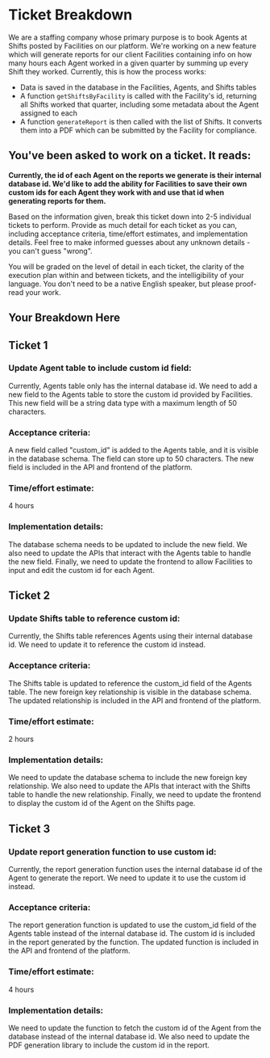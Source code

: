 # Ticket Breakdown
We are a staffing company whose primary purpose is to book Agents at Shifts posted by Facilities on our platform. We're working on a new feature which will generate reports for our client Facilities containing info on how many hours each Agent worked in a given quarter by summing up every Shift they worked. Currently, this is how the process works:

- Data is saved in the database in the Facilities, Agents, and Shifts tables
- A function `getShiftsByFacility` is called with the Facility's id, returning all Shifts worked that quarter, including some metadata about the Agent assigned to each
- A function `generateReport` is then called with the list of Shifts. It converts them into a PDF which can be submitted by the Facility for compliance.

## You've been asked to work on a ticket. It reads:

**Currently, the id of each Agent on the reports we generate is their internal database id. We'd like to add the ability for Facilities to save their own custom ids for each Agent they work with and use that id when generating reports for them.**


Based on the information given, break this ticket down into 2-5 individual tickets to perform. Provide as much detail for each ticket as you can, including acceptance criteria, time/effort estimates, and implementation details. Feel free to make informed guesses about any unknown details - you can't guess "wrong".


You will be graded on the level of detail in each ticket, the clarity of the execution plan within and between tickets, and the intelligibility of your language. You don't need to be a native English speaker, but please proof-read your work.

## Your Breakdown Here

## Ticket 1
### Update Agent table to include custom id field:
Currently, Agents table only has the internal database id. We need to add a new field to the Agents table to store the custom id provided by Facilities. This new field will be a string data type with a maximum length of 50 characters.

### Acceptance criteria:
A new field called "custom_id" is added to the Agents table, and it is visible in the database schema. The field can store up to 50 characters. The new field is included in the API and frontend of the platform.
### Time/effort estimate: 
4 hours
### Implementation details:
The database schema needs to be updated to include the new field. We also need to update the APIs that interact with the Agents table to handle the new field. Finally, we need to update the frontend to allow Facilities to input and edit the custom id for each Agent.


## Ticket 2
### Update Shifts table to reference custom id: 
Currently, the Shifts table references Agents using their internal database id. We need to update it to reference the custom id instead.

### Acceptance criteria: 
The Shifts table is updated to reference the custom_id field of the Agents table. The new foreign key relationship is visible in the database schema. The updated relationship is included in the API and frontend of the platform.
### Time/effort estimate: 
2 hours
### Implementation details: 
We need to update the database schema to include the new foreign key relationship. We also need to update the APIs that interact with the Shifts table to handle the new relationship. Finally, we need to update the frontend to display the custom id of the Agent on the Shifts page.

## Ticket 3
### Update report generation function to use custom id: 
Currently, the report generation function uses the internal database id of the Agent to generate the report. We need to update it to use the custom id instead.

### Acceptance criteria: 
The report generation function is updated to use the custom_id field of the Agents table instead of the internal database id. The custom id is included in the report generated by the function. The updated function is included in the API and frontend of the platform.
### Time/effort estimate:
4 hours
### Implementation details: 
We need to update the function to fetch the custom id of the Agent from the database instead of the internal database id. We also need to update the PDF generation library to include the custom id in the report.
